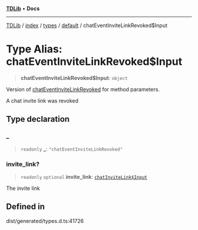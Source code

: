 [**TDLib**](../../../../../../README.md) • **Docs**

***

[TDLib](../../../../../../modules.md) / [index](../../../../../README.md) / [types](../../../README.md) / [default](../README.md) / chatEventInviteLinkRevoked$Input

# Type Alias: chatEventInviteLinkRevoked$Input

> **chatEventInviteLinkRevoked$Input**: `object`

Version of [chatEventInviteLinkRevoked](chatEventInviteLinkRevoked.md) for method parameters.

A chat invite link was revoked

## Type declaration

### \_

> `readonly` **\_**: `"chatEventInviteLinkRevoked"`

### invite\_link?

> `readonly` `optional` **invite\_link**: [`chatInviteLink$Input`](chatInviteLink$Input.md)

The invite link

## Defined in

dist/generated/types.d.ts:41726
